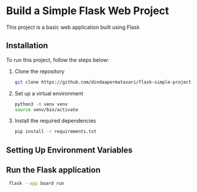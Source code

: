 # Build a Simple Flask Web Project
This project is a basic web application built using Flask

## Installation
To run this project, follow the steps below:

1. Clone the repository

   ```bash
   git clone https://github.com/dindaapermatasari/flask-simple-project.git
   
2. Set up a virtual environment 

   ```bash
   python3 -m venv venv
   source venv/bin/activate

3. Install the required dependencies

   ```bash
   pip install -r requirements.txt

## Setting Up Environment Variables

## Run the Flask application
  ```bash
   flask --app board run
